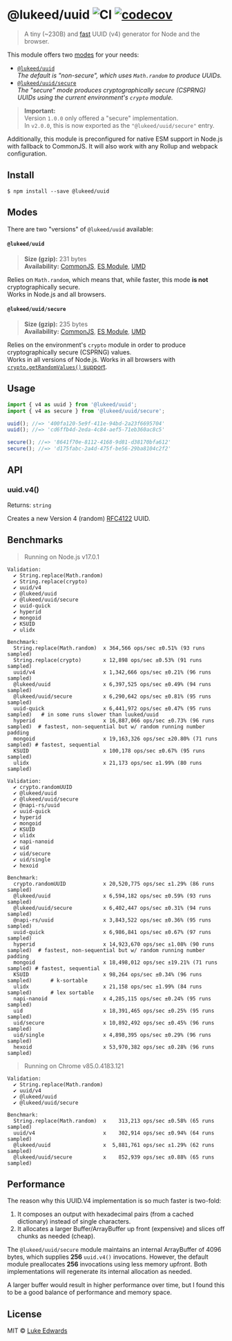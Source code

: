 # @lukeed/uuid ![CI](https://github.com/lukeed/uuid/workflows/CI/badge.svg) [![codecov](https://badgen.now.sh/codecov/c/github/lukeed/uuid)](https://codecov.io/gh/lukeed/uuid)

> A tiny (~230B) and [fast](#benchmarks) UUID (v4) generator for Node and the browser.

This module offers two [modes](#modes) for your needs:

* [`@lukeed/uuid`](#lukeeduuid)<br>_The default is "non-secure", which uses `Math.random` to produce UUIDs._
* [`@lukeed/uuid/secure`](#lukeeduuidsecure)<br>_The "secure" mode produces cryptographically secure (CSPRNG) UUIDs using the current environment's `crypto` module._

> **Important:** <br>Version `1.0.0` only offered a "secure" implementation.<br>In `v2.0.0`, this is now exported as the `"@lukeed/uuid/secure"` entry.

Additionally, this module is preconfigured for native ESM support in Node.js with fallback to CommonJS. It will also work with any Rollup and webpack configuration.


## Install

```
$ npm install --save @lukeed/uuid
```

## Modes

There are two "versions" of `@lukeed/uuid` available:

#### `@lukeed/uuid`
> **Size (gzip):** 231 bytes<br>
> **Availability:** [CommonJS](https://unpkg.com/@lukeed/uuid/dist/index.js), [ES Module](https://unpkg.com/@lukeed/uuid/dist/index.mjs), [UMD](https://unpkg.com/@lukeed/uuid/dist/index.min.js)

Relies on `Math.random`, which means that, while faster, this mode **is not** cryptographically secure. <br>Works in Node.js and all browsers.

#### `@lukeed/uuid/secure`
> **Size (gzip):** 235 bytes<br>
> **Availability:** [CommonJS](https://unpkg.com/@lukeed/uuid/secure/index.js), [ES Module](https://unpkg.com/@lukeed/uuid/secure/index.mjs), [UMD](https://unpkg.com/@lukeed/uuid/secure/index.min.js)

Relies on the environment's `crypto` module in order to produce cryptographically secure (CSPRNG) values. <br>Works in all versions of Node.js. Works in all browsers with [`crypto.getRandomValues()` support](https://caniuse.com/#feat=getrandomvalues).


## Usage

```js
import { v4 as uuid } from '@lukeed/uuid';
import { v4 as secure } from '@lukeed/uuid/secure';

uuid(); //=> '400fa120-5e9f-411e-94bd-2a23f6695704'
uuid(); //=> 'cd6ffb4d-2eda-4c84-aef5-71eb360ac8c5'

secure(); //=> '8641f70e-8112-4168-9d81-d38170bfa612'
secure(); //=> 'd175fabc-2a4d-475f-be56-29ba8104c2f2'
```


## API

### uuid.v4()
Returns: `string`

Creates a new Version 4 (random) [RFC4122](http://www.ietf.org/rfc/rfc4122.txt) UUID.


## Benchmarks

> Running on Node.js v17.0.1

```
Validation:
  ✔ String.replace(Math.random)
  ✔ String.replace(crypto)
  ✔ uuid/v4
  ✔ @lukeed/uuid
  ✔ @lukeed/uuid/secure
  ✔ uuid-quick
  ✔ hyperid
  ✔ mongoid
  ✔ KSUID
  ✔ ulidx

Benchmark:
  String.replace(Math.random)  x 364,566 ops/sec ±0.51% (93 runs sampled)
  String.replace(crypto)       x 12,898 ops/sec ±0.53% (91 runs sampled)
  uuid/v4                      x 1,342,666 ops/sec ±0.21% (96 runs sampled)
  @lukeed/uuid                 x 6,397,525 ops/sec ±0.49% (94 runs sampled)
  @lukeed/uuid/secure          x 6,290,642 ops/sec ±0.81% (95 runs sampled)
  uuid-quick                   x 6,441,972 ops/sec ±0.47% (95 runs sampled)   # in some runs slower than luuked/uuid
  hyperid                      x 16,887,066 ops/sec ±0.73% (96 runs sampled)  # fastest, non-sequential but w/ random running number padding
  mongoid                      x 19,163,326 ops/sec ±20.80% (71 runs sampled) # fastest, sequential
  KSUID                        x 100,178 ops/sec ±0.67% (95 runs sampled)
  ulidx                        x 21,173 ops/sec ±1.99% (80 runs sampled)

Validation:
  ✔ crypto.randomUUID
  ✔ @lukeed/uuid
  ✔ @lukeed/uuid/secure
  ✔ @napi-rs/uuid
  ✔ uuid-quick
  ✔ hyperid
  ✔ mongoid
  ✔ KSUID
  ✔ ulidx
  ✔ napi-nanoid
  ✔ uid
  ✔ uid/secure
  ✔ uid/single
  ✔ hexoid

Benchmark:
  crypto.randomUUID            x 20,520,775 ops/sec ±1.29% (86 runs sampled)
  @lukeed/uuid                 x 6,594,182 ops/sec ±0.59% (93 runs sampled)
  @lukeed/uuid/secure          x 6,402,447 ops/sec ±0.31% (94 runs sampled)
  @napi-rs/uuid                x 3,843,522 ops/sec ±0.36% (95 runs sampled)
  uuid-quick                   x 6,986,841 ops/sec ±0.67% (97 runs sampled)
  hyperid                      x 14,923,670 ops/sec ±1.08% (90 runs sampled)  # fastest, non-sequential but w/ random running number padding
  mongoid                      x 18,498,012 ops/sec ±19.21% (71 runs sampled) # fastest, sequential
  KSUID                        x 98,264 ops/sec ±0.34% (96 runs sampled)      # k-sortable
  ulidx                        x 21,158 ops/sec ±1.99% (84 runs sampled)      # lex sortable
  napi-nanoid                  x 4,285,115 ops/sec ±0.24% (95 runs sampled)
  uid                          x 18,391,465 ops/sec ±0.25% (95 runs sampled)
  uid/secure                   x 10,892,492 ops/sec ±0.45% (96 runs sampled)
  uid/single                   x 4,898,395 ops/sec ±0.29% (96 runs sampled)
  hexoid                       x 53,970,382 ops/sec ±0.28% (96 runs sampled)
```

> Running on Chrome v85.0.4183.121

```
Validation:
  ✔ String.replace(Math.random)
  ✔ uuid/v4
  ✔ @lukeed/uuid
  ✔ @lukeed/uuid/secure

Benchmark:
  String.replace(Math.random)  x    313,213 ops/sec ±0.58% (65 runs sampled)
  uuid/v4                      x    302,914 ops/sec ±0.94% (64 runs sampled)
  @lukeed/uuid                 x  5,881,761 ops/sec ±1.29% (62 runs sampled)
  @lukeed/uuid/secure          x    852,939 ops/sec ±0.88% (65 runs sampled)
```

## Performance

The reason why this UUID.V4 implementation is so much faster is two-fold:

1) It composes an output with hexadecimal pairs (from a cached dictionary) instead of single characters.
2) It allocates a larger Buffer/ArrayBuffer up front (expensive) and slices off chunks as needed (cheap).

The `@lukeed/uuid/secure` module maintains an internal ArrayBuffer of 4096 bytes, which supplies **256** `uuid.v4()` invocations. However, the default module preallocates **256** invocations using less memory upfront. Both implementations will regenerate its internal allocation as needed.

A larger buffer would result in higher performance over time, but I found this to be a good balance of performance and memory space.

## License

MIT © [Luke Edwards](https://lukeed.com)
